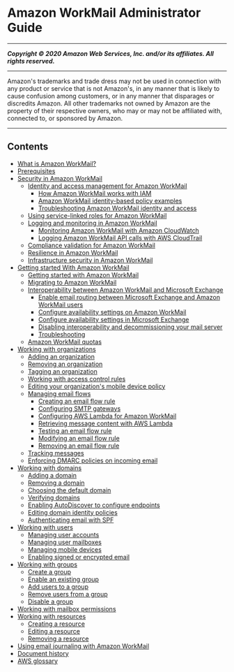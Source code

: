# Amazon WorkMail Administrator Guide

-----
*****Copyright &copy; 2020 Amazon Web Services, Inc. and/or its affiliates. All rights reserved.*****

-----
Amazon's trademarks and trade dress may not be used in 
     connection with any product or service that is not Amazon's, 
     in any manner that is likely to cause confusion among customers, 
     or in any manner that disparages or discredits Amazon. All other 
     trademarks not owned by Amazon are the property of their respective
     owners, who may or may not be affiliated with, connected to, or 
     sponsored by Amazon.

-----
## Contents
+ [What is Amazon WorkMail?](what_is.md)
+ [Prerequisites](prereqs.md)
+ [Security in Amazon WorkMail](security.md)
   + [Identity and access management for Amazon WorkMail](security-iam.md)
      + [How Amazon WorkMail works with IAM](security_iam_service-with-iam.md)
      + [Amazon WorkMail identity-based policy examples](security_iam_id-based-policy-examples.md)
      + [Troubleshooting Amazon WorkMail identity and access](security_iam_troubleshoot.md)
   + [Using service-linked roles for Amazon WorkMail](using-service-linked-roles.md)
   + [Logging and monitoring in Amazon WorkMail](monitoring-overview.md)
      + [Monitoring Amazon WorkMail with Amazon CloudWatch](monitoring-workmail-cloudwatch.md)
      + [Logging Amazon WorkMail API calls with AWS CloudTrail](logging-using-cloudtrail.md)
   + [Compliance validation for Amazon WorkMail](compliance.md)
   + [Resilience in Amazon WorkMail](disaster-recovery-resiliency.md)
   + [Infrastructure security in Amazon WorkMail](infrastructure-security.md)
+ [Getting started With Amazon WorkMail](getting_started.md)
   + [Getting started with Amazon WorkMail](howto-start.md)
   + [Migrating to Amazon WorkMail](migration_overview.md)
   + [Interoperability between Amazon WorkMail and Microsoft Exchange](interoperability.md)
      + [Enable email routing between Microsoft Exchange and Amazon WorkMail users](setup-msexchange.md)
      + [Configure availability settings on Amazon WorkMail](enable_interop_wm.md)
      + [Configure availability settings in Microsoft Exchange](enable_interop_ms.md)
      + [Disabling interoperability and decommissioning your mail server](disable_interop.md)
      + [Troubleshooting](troubleshooting_interop.md)
   + [Amazon WorkMail quotas](workmail_limits.md)
+ [Working with organizations](organizations_overview.md)
   + [Adding an organization](add_new_organization.md)
   + [Removing an organization](remove_organization.md)
   + [Tagging an organization](org-tag.md)
   + [Working with access control rules](access-rules.md)
   + [Editing your organization's mobile device policy](edit_organization_mobile_policy.md)
   + [Managing email flows](email-flows.md)
      + [Creating an email flow rule](create-email-rules.md)
      + [Configuring SMTP gateways](smtp-gateway.md)
      + [Configuring AWS Lambda for Amazon WorkMail](lambda.md)
      + [Retrieving message content with AWS Lambda](lambda-content.md)
      + [Testing an email flow rule](test-email-flow-rule.md)
      + [Modifying an email flow rule](modify-email-flow-rule.md)
      + [Removing an email flow rule](remove-email-flow-rule.md)
   + [Tracking messages](tracking.md)
   + [Enforcing DMARC policies on incoming email](inbound-dmarc.md)
+ [Working with domains](domains_overview.md)
   + [Adding a domain](add_domain.md)
   + [Removing a domain](remove_domain.md)
   + [Choosing the default domain](default_domain.md)
   + [Verifying domains](domain_verification.md)
   + [Enabling AutoDiscover to configure endpoints](autodiscover.md)
   + [Editing domain identity policies](editing_domains.md)
   + [Authenticating email with SPF](authenticate_domain.md)
+ [Working with users](users_overview.md)
   + [Managing user accounts](manage-users.md)
   + [Managing user mailboxes](manage-mailboxes.md)
   + [Managing mobile devices](manage-devices.md)
   + [Enabling signed or encrypted email](enable_encryption.md)
+ [Working with groups](groups_overview.md)
   + [Create a group](add_new_group.md)
   + [Enable an existing group](enable_existing_group.md)
   + [Add users to a group](add-group-users.md)
   + [Remove users from a group](remove-group-users.md)
   + [Disable a group](remove_group.md)
+ [Working with mailbox permissions](mail_perms_overview.md)
+ [Working with resources](resources_overview.md)
   + [Creating a resource](create_resource.md)
   + [Editing a resource](edit_resource.md)
   + [Removing a resource](remove_resource.md)
+ [Using email journaling with Amazon WorkMail](journaling_overview.md)
+ [Document history](DocumentHistory.md)
+ [AWS glossary](glossary.md)